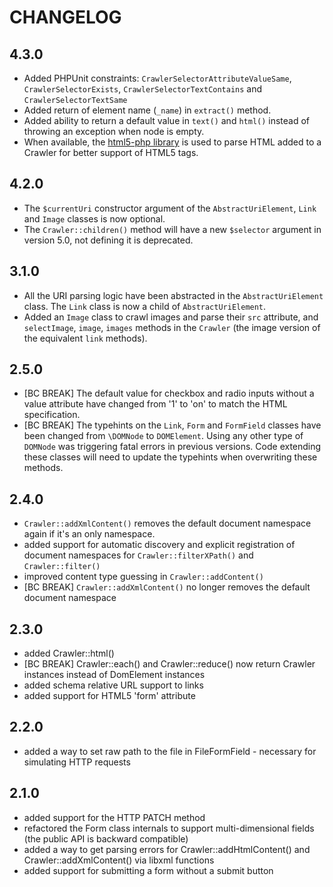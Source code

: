 CHANGELOG
=========

4.3.0
-----

* Added PHPUnit constraints: `CrawlerSelectorAttributeValueSame`, `CrawlerSelectorExists`, `CrawlerSelectorTextContains`
  and `CrawlerSelectorTextSame`
* Added return of element name (`_name`) in `extract()` method.
* Added ability to return a default value in `text()` and `html()` instead of throwing an exception when node is empty.
* When available, the [html5-php library](https://github.com/Masterminds/html5-php) is used to
  parse HTML added to a Crawler for better support of HTML5 tags.

4.2.0
-----

* The `$currentUri` constructor argument of the `AbstractUriElement`, `Link` and
  `Image` classes is now optional.
* The `Crawler::children()` method will have a new `$selector` argument in version 5.0,
  not defining it is deprecated.

3.1.0
-----

* All the URI parsing logic have been abstracted in the `AbstractUriElement` class.
  The `Link` class is now a child of `AbstractUriElement`.
* Added an `Image` class to crawl images and parse their `src` attribute,
  and `selectImage`, `image`, `images` methods in the `Crawler` (the image version of the equivalent `link` methods).

2.5.0
-----

* [BC BREAK] The default value for checkbox and radio inputs without a value attribute have changed
  from '1' to 'on' to match the HTML specification.
* [BC BREAK] The typehints on the `Link`, `Form` and `FormField` classes have been changed from
  `\DOMNode` to `DOMElement`. Using any other type of `DOMNode` was triggering fatal errors in previous
  versions. Code extending these classes will need to update the typehints when overwriting these methods.

2.4.0
-----

 * `Crawler::addXmlContent()` removes the default document namespace again if it's an only namespace.
 * added support for automatic discovery and explicit registration of document
   namespaces for `Crawler::filterXPath()` and `Crawler::filter()`
 * improved content type guessing in `Crawler::addContent()`
 * [BC BREAK] `Crawler::addXmlContent()` no longer removes the default document
   namespace

2.3.0
-----

 * added Crawler::html()
 * [BC BREAK] Crawler::each() and Crawler::reduce() now return Crawler instances instead of DomElement instances
 * added schema relative URL support to links
 * added support for HTML5 'form' attribute

2.2.0
-----

 * added a way to set raw path to the file in FileFormField - necessary for
   simulating HTTP requests

2.1.0
-----

 * added support for the HTTP PATCH method
 * refactored the Form class internals to support multi-dimensional fields
   (the public API is backward compatible)
 * added a way to get parsing errors for Crawler::addHtmlContent() and
   Crawler::addXmlContent() via libxml functions
 * added support for submitting a form without a submit button
